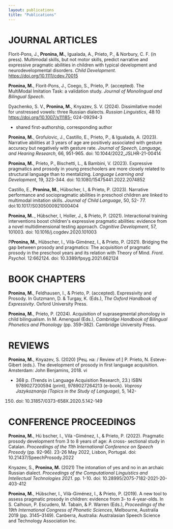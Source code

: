 ```yaml
---
layout: publications
title: "Publications"
---
```


# JOURNAL ARTICLES

Florit-Pons, J., **Pronina, M.**, Igualada, A., Prieto, P., & Norbury, C. F. (in press). Multimodal
skills, but not motor skills, predict narrative and expressive pragmatic abilities in children
with typical development and neurodevelopmental disorders. _Child Development_.
https://doi.org/10.1111/cdev.70015

**Pronina, M.**, Florit-Pons, J., Coego, S., Prieto, P. (accepted). The MultiModal Imitation Task: a
validation study. _Journal of Monolingual and Bilingual Speech_.

Dyachenko, S. V., **Pronina, M.**, Knyazev, S. V. (2024). Dissimilative model for unstressed
vowels: three Russian dialects. _Russian Linguistics_, 48:10 https://doi.org/10.1007/s11185-
024-09294-3
* shared first-authorship, corresponding author

**Pronina, M.**, Grofulovic, J., Castillo, E., Prieto, P., & Igualada, A. (2023). Narrative abilities at
3 years of age are positively associated with gesture accuracy but negatively with gesture
rate. _Journal of Speech, Language, and Hearing Research_, 66, 951-965. doi:
10.1044/2022_JSLHR-21-00414

**Pronina, M.**, Prieto, P., Bischetti, L., & Bambini, V. (2023). Expressive pragmatics and
prosody in young preschoolers are more closely related to structural language than to
mentalizing. _Language Learning and Development_, 19, 323-344. doi:
10.1080/15475441.2022.2074852

Castillo, E., **Pronina, M.**, Hübscher, I., & Prieto, P. (2023). Narrative performance and
sociopragmatic abilities in preschool children are linked to multimodal imitation skills.
_Journal of Child Language_, 50, 52- 77. doi:10.1017/S0305000921000404

**Pronina, M.**., Hübscher, I, Holler, J., & Prieto, P. (2021). Interactional training interventions
boost children's expressive pragmatic abilities: evidence from a novel multidimensional
testing approach. _Cognitive Development_, 57, 101003. doi: 10.1016/j.cogdev.2020.101003

P**Pronina, M.**, Hübscher, I., Vilà-Giménez, I., & Prieto, P. (2021). Bridging the gap between
prosody and pragmatics: The acquisition of pragmatic prosody in the preschool years and
its relation with Theory of Mind. _Front. Psychol._ 12:662124. doi:
10.3389/fpsyg.2021.662124

# BOOK CHAPTERS

**Pronina, M.**, Feldhausen, I., & Prieto, P. (accepted). Expressivity and Prosody. In Gutzmann,
D. & Turgay, K. (Eds.), _The Oxford Handbook of Expressivity_. Oxford University Press.

**Pronina, M.**, Prieto, P. (2024). Acquisition of suprasegmental phonology in child
bilingualism. In M. Amengual (Eds.), _Cambridge Handbook of Bilingual Phonetics and
Phonology_ (pp. 359–382). Cambridge University Press.

# REVIEWS
**Pronina, M.**, Knyazev, S. (2020) [Рец. на: / Review of:] P. Prieto, N. Esteve-Gibert (eds.). The
development of prosody in first language acquisition. Amsterdam: John Benjamins, 2018. vi
+ 368 p. (Trends in Language Acquisition Research, 23.) ISBN 9789027200594 (print),
9789027264213 (e-book). _Voprosy Jazykoznanija (Topics in the Study of Language)_, 5, 142-
150. doi: 10.31857/0373-658X.2020.5.142-149
  
# CONFERENCE PROCEEDINGS
**Pronina, M.**, Hü bscher, I., Vilà -Giménez, I., & Prieto, P. (2022). Pragmatic prosody
development from 3 to 8 years of age: A cross- sectional study in Catalan. _Proceedings of the
11th International Conference on Speech Prosody_ (pp. 92–96). 23-26 May 2022, Lisbon,
Portugal. doi: 10.21437/SpeechProsody.2022

Knyazev, S., **Pronina, M.** (2021) The intonation of yes and no in an archaic Russian dialect.
_Proceedings of the Computational Linguistics and Intellectual Technologies 2021_. pp. 1-10.
doi: 10.28995/2075-7182-2021-20-403-412

**Pronina, M.**, Hübscher, I., Vilà-Giménez, I., & Prieto, P. (2019). A new tool to assess pragmatic
prosody in children: evidence from 3- to 4-year-olds. In S. Calhoun, P. Escudero, M. Tabain,
& P. Warren (Eds.), _Proceedings of the 19th International Congress of Phonetic Sciences_,
Melbourne, Australia 2019 (pp. 3145–3149). Canberra, Australia: Australasian Speech
Science and Technology Association Inc.
